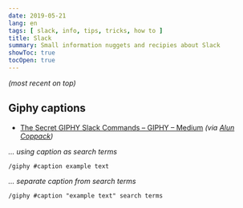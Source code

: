 ```yaml
---
date: 2019-05-21
lang: en
tags: [ slack, info, tips, tricks, how to ]
title: Slack
summary: Small information nuggets and recipies about Slack
showToc: true
tocOpen: true
---
```


*(most recent on top)*

## Giphy captions

* [The Secret GIPHY Slack Commands – GIPHY – Medium](https://medium.com/@giphy/the-secret-giphy-slack-commands-9cb4693ca6bf) *(via [Alun Coppack](https://equalexperts.slack.com/archives/C02QA1EC2/p1552584831088900))*

*… using caption as search terms*

```text
/giphy #caption example text
```

*… separate caption from search terms*

```text
/giphy #caption "example text" search terms
```
